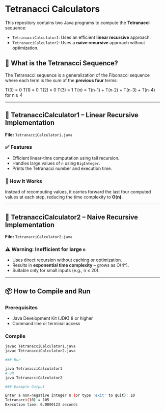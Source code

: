 # Tetranacci Calculators

This repository contains two Java programs to compute the **Tetranacci** sequence:

- `TetranacciCalculator1`: Uses an efficient **linear recursive** approach.
- `TetranacciCalculator2`: Uses a **naive recursive** approach without optimization.

## 📘 What is the Tetranacci Sequence?

The Tetranacci sequence is a generalization of the Fibonacci sequence where each term is the sum of the **previous four** terms:

T(0) = 0
T(1) = 0
T(2) = 0
T(3) = 1
T(n) = T(n-1) + T(n-2) + T(n-3) + T(n-4) for n ≥ 4

---

## 🚀 TetranacciCalculator1 – Linear Recursive Implementation

**File:** `TetranacciCalculator1.java`

### ✅ Features

- Efficient linear-time computation using tail recursion.
- Handles large values of `n` using `BigInteger`.
- Prints the Tetranacci number and execution time.

### 🧠 How it Works

Instead of recomputing values, it carries forward the last four computed values at each step, reducing the time complexity to **O(n)**.

---

## 🐢 TetranacciCalculator2 – Naive Recursive Implementation

**File:** `TetranacciCalculator2.java`

### ⚠️ Warning: Inefficient for large `n`

- Uses direct recursion without caching or optimization.
- Results in **exponential time complexity** – grows as O(4ⁿ).
- Suitable only for small inputs (e.g., n ≤ 20).

---

## 📦 How to Compile and Run

### Prerequisites

- Java Development Kit (JDK) 8 or higher
- Command line or terminal access

### Compile

```bash
javac TetranacciCalculator1.java
javac TetranacciCalculator2.java

### Run

java TetranacciCalculator1
# OR
java TetranacciCalculator2

### Example Output

Enter a non-negative integer n (or type 'exit' to quit): 10
Tetranacci(10) = 105
Execution time: 0.0000123 seconds
